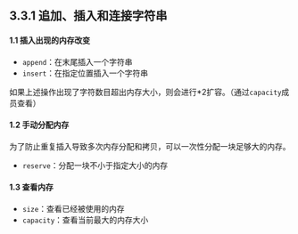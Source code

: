 ## 3.3.1 追加、插入和连接字符串

#### 1.1 插入出现的内存改变

* `append`：在末尾插入一个字符串
* `insert`：在指定位置插入一个字符串

​	如果上述操作出现了字符数目超出内存大小，则会进行*2扩容。（通过`capacity`成员查看）

#### 1.2 手动分配内存

​	为了防止重复插入导致多次内存分配和拷贝，可以一次性分配一块足够大的内存。

* `reserve`：分配一块不小于指定大小的内存

#### 1.3 查看内存

* `size`：查看已经被使用的内存
* `capacity`：查看当前最大的内存大小

